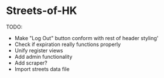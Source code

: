 Streets-of-HK
=============

TODO:
- Make "Log Out" button conform with rest of header styling'
- Check if expiration really functions properly
- Unify register views
- Add admin functionality
- Add scraper?
- Import streets data file